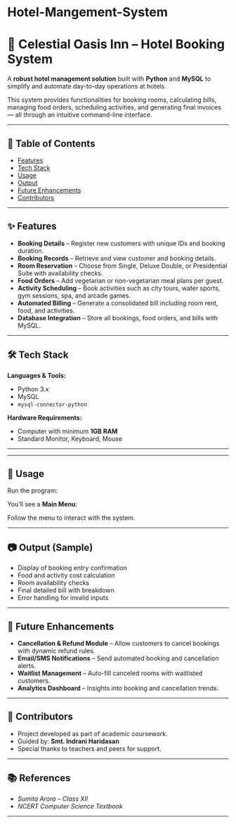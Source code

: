 # Hotel-Mangement-System

# 🌌 Celestial Oasis Inn – Hotel Booking System  

A **robust hotel management solution** built with **Python** and **MySQL** to simplify and automate day-to-day operations at hotels.  

This system provides functionalities for booking rooms, calculating bills, managing food orders, scheduling activities, and generating final invoices — all through an intuitive command-line interface.  

---

## 📖 Table of Contents  
- [Features](#-features)  
- [Tech Stack](#-tech-stack)   
- [Usage](#-usage)  
- [Output](#-output)  
- [Future Enhancements](#-future-enhancements)  
- [Contributors](#-contributors)  

---

## ✨ Features  
- **Booking Details** – Register new customers with unique IDs and booking duration.  
- **Booking Records** – Retrieve and view customer and booking details.  
- **Room Reservation** – Choose from Single, Deluxe Double, or Presidential Suite with availability checks.  
- **Food Orders** – Add vegetarian or non-vegetarian meal plans per guest.  
- **Activity Scheduling** – Book activities such as city tours, water sports, gym sessions, spa, and arcade games.  
- **Automated Billing** – Generate a consolidated bill including room rent, food, and activities.  
- **Database Integration** – Store all bookings, food orders, and bills with MySQL.  

---

## 🛠️ Tech Stack  

**Languages & Tools:**  
- Python 3.x  
- MySQL  
- `mysql-connector-python`  

**Hardware Requirements:**  
- Computer with minimum **1GB RAM**  
- Standard Monitor, Keyboard, Mouse  

---

---

## 🚀 Usage  

Run the program:  

You’ll see a **Main Menu**:  

Follow the menu to interact with the system.  

---

## 📷 Output (Sample)  

- Display of booking entry confirmation  
- Food and activity cost calculation  
- Room availability checks  
- Final detailed bill with breakdown  
- Error handling for invalid inputs  

---

## 🔮 Future Enhancements  
- **Cancellation & Refund Module** – Allow customers to cancel bookings with dynamic refund rules.  
- **Email/SMS Notifications** – Send automated booking and cancellation alerts.  
- **Waitlist Management** – Auto-fill canceled rooms with waitlisted customers.  
- **Analytics Dashboard** – Insights into booking and cancellation trends.  

---

## 👥 Contributors  

- Project developed as part of academic coursework.  
- Guided by: **Smt. Indrani Haridasan**  
- Special thanks to teachers and peers for support.  

---

## 📚 References  

- *Sumita Arora – Class XII*  
- *NCERT Computer Science Textbook*  

---

